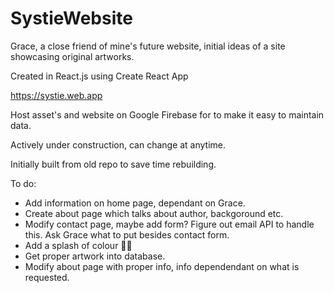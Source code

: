 # SystieWebsite

Grace, a close friend of mine's future website, initial ideas of a site showcasing original artworks.

Created in React.js using Create React App

https://systie.web.app

Host asset's and website on Google Firebase for to make it easy to maintain data.

Actively under construction, can change at anytime.

Initially built from old repo to save time rebuilding.

To do:

- Add information on home page, dependant on Grace.
- Create about page which talks about author, backgoround etc.
- Modify contact page, maybe add form? Figure out email API to handle this. Ask Grace what to put besides contact form.
- Add a splash of colour 🤷‍♂️
- Get proper artwork into database.
- Modify about page with proper info, info dependendant on what is requested.

